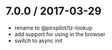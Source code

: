 
7.0.0 / 2017-03-29
==================

 * rename to @pirxpilot/tz-lookup
 * add support for using in the browser
 * switch to async init
